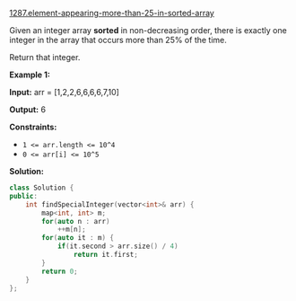 [1287.element-appearing-more-than-25-in-sorted-array](https://leetcode.com/problems/element-appearing-more-than-25-in-sorted-array/)  

Given an integer array **sorted** in non-decreasing order, there is exactly one integer in the array that occurs more than 25% of the time.

Return that integer.

**Example 1:**

**Input:** arr = \[1,2,2,6,6,6,6,7,10\]
  
**Output:** 6
  

**Constraints:**

*   `1 <= arr.length <= 10^4`
*   `0 <= arr[i] <= 10^5`  



**Solution:**  

```cpp
class Solution {
public:
    int findSpecialInteger(vector<int>& arr) {
        map<int, int> m;
        for(auto n : arr)
            ++m[n];
        for(auto it : m) {
            if(it.second > arr.size() / 4)
                return it.first;
        }
        return 0;
    }
};
```
      